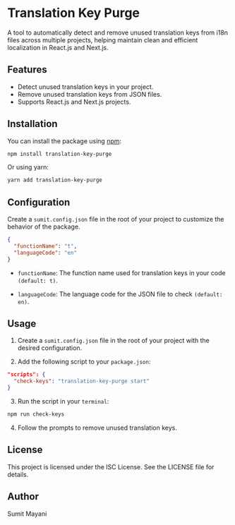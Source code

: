 # Translation Key Purge

A tool to automatically detect and remove unused translation keys from i18n files across multiple projects, helping maintain clean and efficient localization in React.js and Next.js.

## Features

- Detect unused translation keys in your project.
- Remove unused translation keys from JSON files.
- Supports React.js and Next.js projects.

## Installation

You can install the package using [npm](https://docs.npmjs.com/cli/v8/commands/npm-install):

```bash
npm install translation-key-purge
```

Or using yarn:

```bash
yarn add translation-key-purge
```

## Configuration

Create a `sumit.config.json` file in the root of your project to customize the behavior of the package.

```json
{
  "functionName": "t",
  "languageCode": "en"
}
```

- `functionName`: The function name used for translation keys in your code `(default: t)`.

- `languageCode`: The language code for the JSON file to check `(default: en)`.

## Usage

1. Create a `sumit.config.json` file in the root of your project with the desired configuration.

2. Add the following script to your `package.json`:

```json
"scripts": {
  "check-keys": "translation-key-purge start"
}
```

3. Run the script in your `terminal`:

```bash
npm run check-keys
```

4. Follow the prompts to remove unused translation keys.

## License

This project is licensed under the ISC License. See the LICENSE file for details.

## Author

Sumit Mayani
